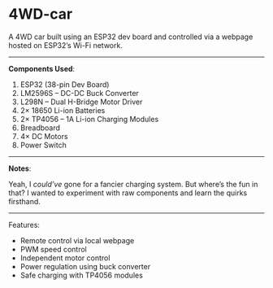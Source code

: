 # 4WD-car

A 4WD car built using an ESP32 dev board and controlled via a webpage hosted on ESP32’s Wi-Fi network.

---

**Components Used**:

1. ESP32 (38-pin Dev Board)
2. LM2596S – DC-DC Buck Converter
3. L298N – Dual H-Bridge Motor Driver
4. 2× 18650 Li-ion Batteries
5. 2× TP4056 – 1A Li-ion Charging Modules
6. Breadboard
7. 4× DC Motors
8. Power Switch

---

**Notes**:

Yeah, I _could’ve_ gone for a fancier charging system. But where’s the fun in that? I wanted to experiment with raw components and learn the quirks firsthand.


---

Features:

* Remote control via local webpage
* PWM speed control
* Independent motor control
* Power regulation using buck converter
* Safe charging with TP4056 modules

